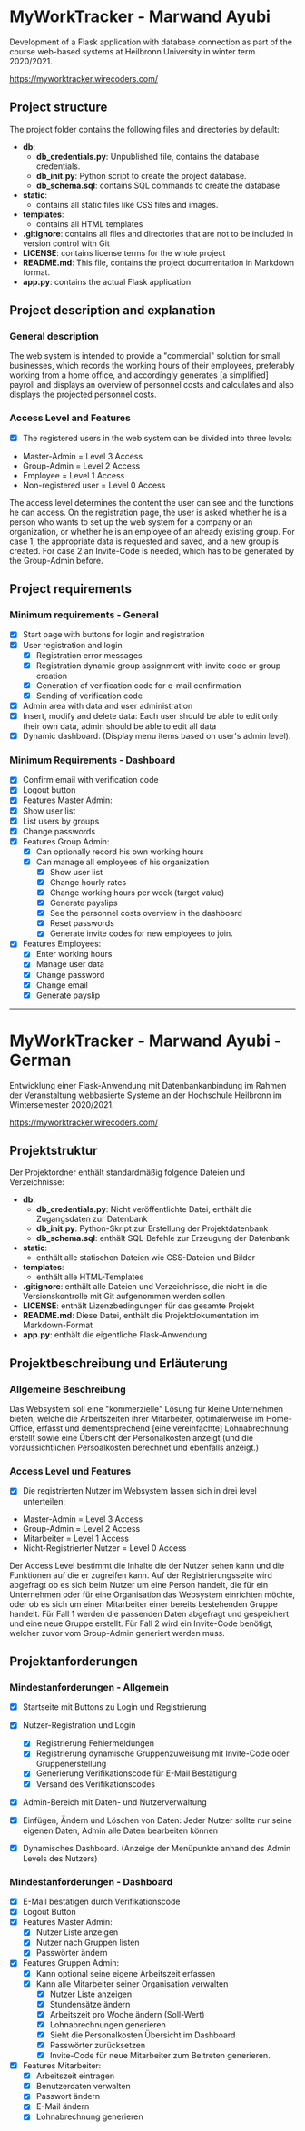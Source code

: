 # MyWorkTracker - Marwand Ayubi

Development of a Flask application with database connection as part of the course 
web-based systems at Heilbronn University in winter term 2020/2021.

https://myworktracker.wirecoders.com/

## Project structure

The project folder contains the following files and directories by default:

* **db**:
  * **db_credentials.py**: Unpublished file, contains the database credentials.
  * **db_init.py**: Python script to create the project database.
  * **db_schema.sql**: contains SQL commands to create the database
* **static**:
  * contains all static files like CSS files and images.
* **templates**:
  * contains all HTML templates
* **.gitignore**: contains all files and directories that are not to be included in version control with Git
* **LICENSE**: contains license terms for the whole project
* **README.md**: This file, contains the project documentation in Markdown format.
* **app.py**: contains the actual Flask application

## Project description and explanation

### General description

The web system is intended to provide a "commercial" solution for small businesses, which records the working hours of their employees, preferably working from a home office, and accordingly generates [a simplified] payroll and displays an overview of personnel costs and calculates and also displays the projected personnel costs.

### Access Level and Features

- [x] The registered users in the web system can be divided into three levels:

* Master-Admin = Level 3 Access
* Group-Admin = Level 2 Access
* Employee = Level 1 Access
* Non-registered user = Level 0 Access

The access level determines the content the user can see and the functions he can access.
On the registration page, the user is asked whether he is a person who wants to set up the web system for a company or an organization, or whether he is an employee of an already existing group. 
For case 1, the appropriate data is requested and saved, and a new group is created. For case 2 an Invite-Code is needed, which has to be generated by the Group-Admin before.



## Project requirements

### Minimum requirements - General

* [x] Start page with buttons for login and registration
* [x] User registration and login
	* [x] Registration error messages
	* [x] Registration dynamic group assignment with invite code or group creation
	* [x] Generation of verification code for e-mail confirmation
	* [x] Sending of verification code
* [x] Admin area with data and user administration
* [x] Insert, modify and delete data: Each user should be able to edit only their own data, admin should be able to edit all data
* [x] Dynamic dashboard. (Display menu items based on user's admin level).

### Minimum Requirements - Dashboard

* [x] Confirm email with verification code
* [x] Logout button
* [x] Features Master Admin:
* [x] Show user list
* [x] List users by groups
* [x] Change passwords
* [x] Features Group Admin:
	* [x] Can optionally record his own working hours
	* [x] Can manage all employees of his organization
		* [x] Show user list
		* [x] Change hourly rates
		* [x] Change working hours per week (target value)
		* [x] Generate payslips
		* [x] See the personnel costs overview in the dashboard
		* [x] Reset passwords
		* [x] Generate invite codes for new employees to join.
* [x] Features Employees:
	* [x] Enter working hours
	* [x] Manage user data
	* [x] Change password
	* [x] Change email
	* [x] Generate payslip

---

# MyWorkTracker - Marwand Ayubi - German

Entwicklung einer Flask-Anwendung mit Datenbankanbindung im Rahmen der Veranstaltung 
webbasierte Systeme an der Hochschule Heilbronn im Wintersemester 2020/2021.

https://myworktracker.wirecoders.com/

## Projektstruktur

Der Projektordner enthält standardmäßig folgende Dateien und Verzeichnisse:

* **db**:
  * **db_credentials.py**: Nicht veröffentlichte Datei, enthält die Zugangsdaten zur Datenbank
  * **db_init.py**: Python-Skript zur Erstellung der Projektdatenbank
  * **db_schema.sql**: enthält SQL-Befehle zur Erzeugung der Datenbank
* **static**:
  * enthält alle statischen Dateien wie CSS-Dateien und Bilder
* **templates**:
  * enthält alle HTML-Templates
* **.gitignore**: enthält alle Dateien und Verzeichnisse, die nicht in die Versionskontrolle mit Git aufgenommen werden sollen
* **LICENSE**: enthält Lizenzbedingungen für das gesamte Projekt
* **README.md**: Diese Datei, enthält die Projektdokumentation im Markdown-Format
* **app.py**: enthält die eigentliche Flask-Anwendung

## Projektbeschreibung und Erläuterung

### Allgemeine Beschreibung

Das Websystem soll eine "kommerzielle" Lösung für kleine Unternehmen bieten, welche die Arbeitszeiten ihrer Mitarbeiter, optimalerweise im Home-Office, erfasst und dementsprechend [eine vereinfachte] Lohnabrechnung erstellt sowie eine Übersicht der Personalkosten anzeigt (und die voraussichtlichen Persoalkosten berechnet und ebenfalls anzeigt.)

### Access Level und Features

- [x] Die registrierten Nutzer im Websystem lassen sich in drei level unterteilen:

* Master-Admin = Level 3 Access
* Group-Admin = Level 2 Access
* Mitarbeiter = Level 1 Access
* Nicht-Registrierter Nutzer = Level 0 Access

Der Access Level bestimmt die Inhalte die der Nutzer sehen kann und die Funktionen auf die er zugreifen kann.
Auf der Registrierungsseite wird abgefragt ob es sich beim Nutzer um eine Person handelt, die für ein Unternehmen oder für eine Organisation das Websystem einrichten möchte, oder ob es sich um einen Mitarbeiter einer bereits bestehenden Gruppe handelt. 
Für Fall 1 werden die passenden Daten abgefragt und gespeichert und eine neue Gruppe erstellt. Für Fall 2 wird ein Invite-Code benötigt, welcher zuvor vom Group-Admin generiert werden muss.



## Projektanforderungen

### Mindestanforderungen - Allgemein

* [x] Startseite mit Buttons zu Login und Registrierung
* [x] Nutzer-Registration und Login
	* [x] Registrierung Fehlermeldungen
	* [x] Registrierung dynamische Gruppenzuweisung mit Invite-Code oder Gruppenerstellung
	* [x] Generierung Verifikationscode für E-Mail Bestätigung
	* [x] Versand des Verifikationscodes
* [x] Admin-Bereich mit Daten- und Nutzerverwaltung
* [x] Einfügen, Ändern und Löschen von Daten: Jeder Nutzer sollte nur seine eigenen Daten, Admin alle Daten bearbeiten können
* [x] Dynamisches Dashboard. (Anzeige der Menüpunkte anhand des Admin Levels des Nutzers)


### Mindestanforderungen - Dashboard
* [x] E-Mail bestätigen durch Verifikationscode
* [x] Logout Button
* [x] Features Master Admin:
	* [x] Nutzer Liste anzeigen
	* [x] Nutzer nach Gruppen listen
	* [x] Passwörter ändern 
* [x] Features Gruppen Admin:
	* [x] Kann optional seine eigene Arbeitszeit erfassen
	* [x] Kann alle Mitarbeiter seiner Organisation verwalten
		* [x] Nutzer Liste anzeigen
		* [x] Stundensätze ändern
		* [x] Arbeitszeit pro Woche ändern (Soll-Wert)
		* [x] Lohnabrechnungen generieren
		* [x] Sieht die Personalkosten Übersicht im Dashboard
		* [x] Passwörter zurücksetzen
		* [x] Invite-Code für neue Mitarbeiter zum Beitreten generieren.
* [x] Features Mitarbeiter:
	* [x] Arbeitszeit eintragen
	* [x] Benutzerdaten verwalten
	* [x] Passwort ändern
	* [x] E-Mail ändern
	* [x] Lohnabrechnung generieren
